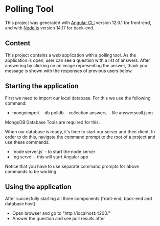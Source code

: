 # Polling Tool 

This project was generated with [Angular CLI](https://github.com/angular/angular-cli) version 12.0.1 for front-end, and with [Node.js](https://nodejs.org/en) version 14.17 for back-end.

## Content

This project contains a web application with a polling tool. As the application is open, user can see a question with a list of answers. After answering by clicking on an image representing the answer, thank you message is shown with the responses of previous users below.

## Starting the application

First we need to import our local database. For this we use the following command:
* mongoimport --db polldb --collection answers --file answerscoll.json

MongoDB Database Tools are required for this. 

When our database is ready, it's time to start our server and then client. In order to do this, navigate the command prompt to the root of a project and use these commands:
* 'node server.js' - to start the node server
* 'ng serve' - this will start Angular app

Notice that you have to use separate command prompts for above commands to be working.

## Using the application

After succesfully starting all three components (front-end, back-end and database host)

* Open browser and go to "http://localhost:4200/"
* Answer the question and see poll results after